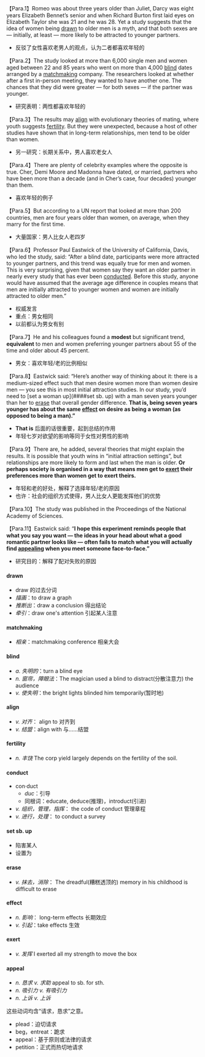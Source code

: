 【Para.1】Romeo was about three years older than Juliet, Darcy was eight years Elizabeth Bennet’s senior and when Richard Burton first laid eyes on Elizabeth Taylor she was 21 and he was 28. Yet a study suggests that the idea of women being [drawn](####drawn) to older men is a myth, and that both sexes are — initially, at least — more likely to be attracted to younger partners.
- 反驳了女性喜欢老男人的观点，认为二者都喜欢年轻的

【Para.2】The study looked at more than 6,000 single men and women aged between 22 and 85 years who went on more than 4,000 [blind](####blind) dates arranged by a [matchmaking](####matchmaking) company. The researchers looked at whether after a first in-person meeting, they wanted to have another one. The chances that they did were greater — for both sexes — if the partner was younger.
- 研究表明：两性都喜欢年轻的

【Para.3】The results may [align](####align) with evolutionary theories of mating, where youth suggests [fertility](). But they were unexpected, because a host of other studies have shown that in long-term relationships, men tend to be older than women.
- 另一研究：长期关系中，男人喜欢老女人

【Para.4】There are plenty of celebrity examples where the opposite is true. Cher, Demi Moore and Madonna have dated, or married, partners who have been more than a decade (and in Cher’s case, four decades) younger than them.
- 喜欢年轻的例子

【Para.5】But according to a UN report that looked at more than 200 countries, men are four years older than women, on average, when they marry for the first time.
- 大量国家：男人比女人老四岁

【Para.6】Professor Paul Eastwick of the University of California, Davis, who led the study, said: “After a blind date, participants were more attracted to younger partners, and this trend was equally true for men and women. This is very surprising, given that women say they want an older partner in nearly every study that has ever been [conducted](####conduct). Before this study, anyone would have assumed that the average age difference in couples means that men are initially attracted to younger women and women are initially attracted to older men.”
- 权威发言
- 重点：男女相同
- 以前都认为男女有别

【Para.7】He and his colleagues found a **modest** but significant trend, **equivalent** to men and women preferring younger partners about 55 of the time and older about 45 percent.
- 男女：喜欢年轻/老的比例相似

【Para.8】Eastwick said: “Here’s another way of thinking about it: there is a medium-sized effect such that men desire women more than women desire men — you see this in most initial attraction studies. In our study, you’d need to [set a woman up](####set sb. up) with a man seven years younger than her to [erase](####erase) that overall gender difference. **That is, being seven years younger has about the same [effect](####effect) on desire as being a woman (as opposed to being a man).”**
- **That is** 后面的话很重要，起到总结的作用
- 年轻七岁对欲望的影响等同于女性对男性的影响

【Para.9】There are, he added, several theories that might explain the results. It is possible that youth wins in “initial attraction settings”, but relationships are more likely to form and last when the man is older. **Or perhaps society is organised in a way that means men get to [exert](####exert) their preferences more than women get to exert theirs.**
- 年轻和老的好处，解释了选择年轻/老的原因
- 也许：社会的组织方式使得，男人比女人更能发挥他们的优势

【Para.10】The study was published in the Proceedings of the National Academy of Sciences.

【Para.11】Eastwick said: “**I hope this experiment reminds people that what you say you want — the ideas in your head about what a good romantic partner looks like — often fails to match what you will actually find [appealing](####appeal) when you meet someone face-to-face.”**
- 研究目的：解释了配对失败的原因

#### drawn
- draw 的过去分词
- *描画*：to draw a graph
- *推断出*：draw a conclusion 得出结论
- *牵引*：draw one's attention 引起某人注意

#### matchmaking
- *相亲*：matchmaking conference 相亲大会

#### blind
- *a. 失明的*：turn a blind eye
- *n. 窗帘，障眼法*：The magician used a blind to distract(分散注意力) the audience
- *v. 使失明*：the bright lights blinded him temporarily(暂时地)

#### align
- *v. 对齐*： align to 对齐到
- *v. 结盟*：align with 与……结盟

#### fertility
- *n. 丰饶* The corp yield largely depends on the fertility of the soil.

#### conduct
- con·duct 
	- *duc*：引导
	- 同根词：educate, deduce(推理)，introduct(引进)
- *v. 组织，管理，指挥*： the code of conduct 管理章程
- *v. 进行，处理*： to conduct a survey

#### set sb. up
- 陷害某人
- 设置为

#### erase
- *v. 抹去，消除*： The dreadful(糟糕透顶的) memory in his childhood is difficult to erase

#### effect
- *n. 影响*： long-term effects 长期效应
- *v. 引起*：take effects 生效

#### exert
- *v. 发挥* I exerted all my strength to move the box

#### appeal
- *n. 恳求 v. 求助* appeal to sb. for sth.
- *n. 吸引力 v. 有吸引力*
- *n. 上诉 v. 上诉*

这些动词均含“请求，恳求”之意。
- plead：迫切请求
- beg，entreat：跪求
- appeal：基于原则或法律的请求
- petition：正式而热切地请求


